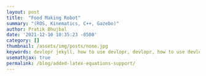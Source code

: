 ```yaml
---
layout: post
title:  "Food Making Robot"
summary: "(ROS, Kinematics, C++, Gazebo)"
author: Pratik Bhujbal
date: '2021-12-10 10:35:23 -0500'
category: []
thumbnail: /assets/img/posts/none.jpg
keywords: devlopr jekyll, how to use devlopr, devlopr, how to use devlopr-jekyll, devlopr-jekyll tutorial,best jekyll themes
usemathjax: true
permalink: /blog/added-latex-equations-support/
---
```

